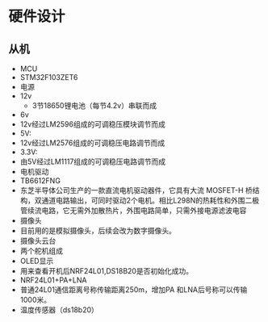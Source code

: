 # 硬件设计
## **从机**
* MCU
 * STM32F103ZET6
* 电源
 * 12v 
   * 3节18650锂电池（每节4.2v）串联而成
 *  6v
   * 12v经过LM2596组成的可调稳压模块调节而成
 *  5V: 
   * 12v经过LM2576组成的可调稳压电路调节而成
 *  3.3V:
   * 由5V经过LM1117组成的可调稳压电路调节而成
* 电机驱动
 *  TB6612FNG 
   * 东芝半导体公司生产的一款直流电机驱动器件，它具有大流
MOSFET-H 桥结构，双通道电路输出，可同时驱动2个电机。相比L298N的热耗性和外围二极管续流电路，它无需外加散热片，外围电路简单，只需外接电源滤波电容
* 摄像头
 * 目前用的是模拟摄像头，后续会改为数字摄像头。
* 摄像头云台
 * 两个舵机组成
* OLED显示
 * 用来查看开机后NRF24L01,DS18B20是否初始化成功。
* NRF24L01+PA+LNA
 * 普通24L01通信距离号称传输距离250m，增加PA 和LNA后号称可以传输1000米。
* 温度传感器（ds18b20）